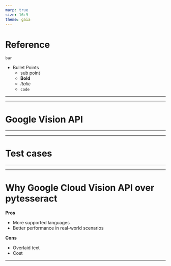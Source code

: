 ```yaml
---
marp: true
size: 16:9
theme: gaia
---
```


# Reference
    bar
- Bullet Points
    - sub point
    - **Bold**
    - _Italic_
    - `code`
--- 

---
# Google Vision API

---

---
# Test cases

---


---
# Why Google Cloud Vision API over pytesseract
**Pros**
- More supported languages
- Better performance in real-world scenarios

**Cons**
- Overlaid text
- Cost

---
